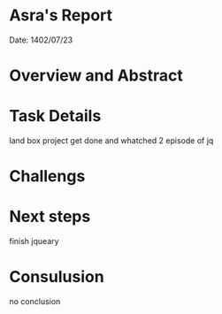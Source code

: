  # Asra's Report
 Date:
1402/07/23
 # Overview and Abstract


 # Task Details 
land box project get done and whatched 2 episode of jq

 
 

 # Challengs 



 # Next steps
 finish jqueary
 

 # Consulusion 
 no conclusion
